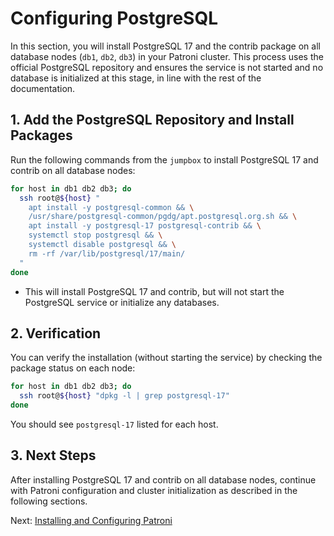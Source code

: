 # Configuring PostgreSQL

In this section, you will install PostgreSQL 17 and the contrib package on all database nodes (`db1`, `db2`, `db3`) in your Patroni cluster. This process uses the official PostgreSQL repository and ensures the service is not started and no database is initialized at this stage, in line with the rest of the documentation.

## 1. Add the PostgreSQL Repository and Install Packages

Run the following commands from the `jumpbox` to install PostgreSQL 17 and contrib on all database nodes:

```bash
for host in db1 db2 db3; do
  ssh root@${host} "
    apt install -y postgresql-common && \
    /usr/share/postgresql-common/pgdg/apt.postgresql.org.sh && \
    apt install -y postgresql-17 postgresql-contrib && \
    systemctl stop postgresql && \
    systemctl disable postgresql && \
    rm -rf /var/lib/postgresql/17/main/
  "
done
```

- This will install PostgreSQL 17 and contrib, but will not start the PostgreSQL service or initialize any databases.

## 2. Verification

You can verify the installation (without starting the service) by checking the package status on each node:

```bash
for host in db1 db2 db3; do
  ssh root@${host} "dpkg -l | grep postgresql-17"
done
```

You should see `postgresql-17` listed for each host.

## 3. Next Steps

After installing PostgreSQL 17 and contrib on all database nodes, continue with Patroni configuration and cluster initialization as described in the following sections.

Next: [Installing and Configuring Patroni](06-configuring-patroni.md)
